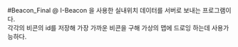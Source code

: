 #Beacon_Final
@ I-Beacon 을 사용한 실내위치 데이터를 서버로 보내는 프로그램이다.<br>
각각의 비콘의 id를 저장해 가장 가까운 비콘을 구해 가상의 맵에 드로잉 하는데 사용가능하다.
